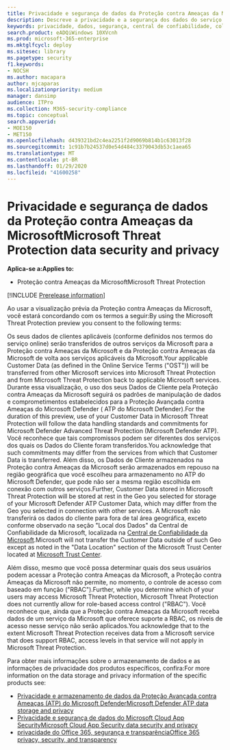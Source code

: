 ```yaml
---
title: Privacidade e segurança de dados da Proteção contra Ameaças da Microsoft
description: Descreve a privacidade e a segurança dos dados do serviço.
keywords: privacidade, dados, segurança, central de confiabilidade, coleta de informações
search.product: eADQiWindows 10XVcnh
ms.prod: microsoft-365-enterprise
ms.mktglfcycl: deploy
ms.sitesec: library
ms.pagetype: security
f1.keywords:
- NOCSH
ms.author: macapara
author: mjcaparas
ms.localizationpriority: medium
manager: dansimp
audience: ITPro
ms.collection: M365-security-compliance
ms.topic: conceptual
search.appverid:
- MOE150
- MET150
ms.openlocfilehash: d439321bd2c4ea2251f2d9069b814b1c63013f28
ms.sourcegitcommit: 1c91b7b24537d0e54d484c3379043db53c1aea65
ms.translationtype: MT
ms.contentlocale: pt-BR
ms.lasthandoff: 01/29/2020
ms.locfileid: "41600258"
---
```

# <a name="microsoft-threat-protection-data-security-and-privacy"></a><span data-ttu-id="6aa87-104">Privacidade e segurança de dados da Proteção contra Ameaças da Microsoft</span><span class="sxs-lookup"><span data-stu-id="6aa87-104">Microsoft Threat Protection data security and privacy</span></span>

<span data-ttu-id="6aa87-105">**Aplica-se a:**</span><span class="sxs-lookup"><span data-stu-id="6aa87-105">**Applies to:**</span></span>
- <span data-ttu-id="6aa87-106">Proteção contra Ameaças da Microsoft</span><span class="sxs-lookup"><span data-stu-id="6aa87-106">Microsoft Threat Protection</span></span>

[!INCLUDE [Prerelease information](../includes/prerelease.md)]

<span data-ttu-id="6aa87-107">Ao usar a visualização prévia da Proteção contra Ameaças da Microsoft, você estará concordando com os termos a seguir:</span><span class="sxs-lookup"><span data-stu-id="6aa87-107">By using the Microsoft Threat Protection preview you consent to the following terms:</span></span>

<span data-ttu-id="6aa87-108">Os seus dados de clientes aplicáveis (conforme definidos nos termos do serviço online) serão transferidos de outros serviços da Microsoft para a Proteção contra Ameaças da Microsoft e da Proteção contra Ameaças da Microsoft de volta aos serviços aplicáveis da Microsoft.</span><span class="sxs-lookup"><span data-stu-id="6aa87-108">Your applicable Customer Data (as defined in the Online Service Terms ("OST")) will be transferred from other Microsoft services into Microsoft Threat Protection and from Microsoft Threat Protection back to applicable Microsoft services.</span></span> <span data-ttu-id="6aa87-109">Durante essa visualização, o uso dos seus Dados de Cliente pela Proteção contra Ameaças da Microsoft seguirá os padrões de manipulação de dados e comprometimentos estabelecidos para a Proteção Avançada contra Ameaças do Microsoft Defender ( ATP do Microsoft Defender).</span><span class="sxs-lookup"><span data-stu-id="6aa87-109">For the duration of this preview, use of your Customer Data in Microsoft Threat Protection will follow the data handling standards and commitments for Microsoft Defender Advanced Threat Protection (Microsoft Defender ATP).</span></span> <span data-ttu-id="6aa87-110">Você reconhece que tais compromissos podem ser diferentes dos serviços dos quais os Dados do Cliente foram transferidos.</span><span class="sxs-lookup"><span data-stu-id="6aa87-110">You acknowledge that such commitments may differ from the services from which that Customer Data is transferred.</span></span> <span data-ttu-id="6aa87-111">Além disso, os Dados de Cliente armazenados na Proteção contra Ameaças da Microsoft serão armazenados em repouso na região geográfica que você escolheu para armazenamento no ATP do Microsoft Defender, que pode não ser a mesma região escolhida em conexão com outros serviços.</span><span class="sxs-lookup"><span data-stu-id="6aa87-111">Further, Customer Data stored in Microsoft Threat Protection will be stored at rest in the Geo you selected for storage of your Microsoft Defender ATP Customer Data, which may differ from the Geo you selected in connection with other services.</span></span> <span data-ttu-id="6aa87-112">A Microsoft não transferirá os dados do cliente para fora de tal área geográfica, exceto conforme observado na seção "Local dos Dados" da Central de Confiabilidade da Microsoft, localizada na [Central de Confiabilidade da Microsoft](https://www.microsoft.com/trust-center).</span><span class="sxs-lookup"><span data-stu-id="6aa87-112">Microsoft will not transfer the Customer Data outside of such Geo except as noted in the "Data Location" section of the Microsoft Trust Center located at [Microsoft Trust Center](https://www.microsoft.com/trust-center).</span></span>

<span data-ttu-id="6aa87-113">Além disso, mesmo que você possa determinar quais dos seus usuários podem acessar a Proteção contra Ameaças da Microsoft, a Proteção contra Ameaças da Microsoft não permite, no momento, o controle de acesso com baseado em função ("RBAC").</span><span class="sxs-lookup"><span data-stu-id="6aa87-113">Further, while you determine which of your users may access Microsoft Threat Protection, Microsoft Threat Protection does not currently allow for role-based access control ("RBAC").</span></span> <span data-ttu-id="6aa87-114">Você reconhece que, ainda que a Proteção contra Ameaças da Microsoft receba dados de um serviço da Microsoft que oferece suporte a RBAC, os níveis de acesso nesse serviço não serão aplicados.</span><span class="sxs-lookup"><span data-stu-id="6aa87-114">You acknowledge that to the extent Microsoft Threat Protection receives data from a Microsoft service that does support RBAC, access levels in that service will not apply in Microsoft Threat Protection.</span></span>


<span data-ttu-id="6aa87-115">Para obter mais informações sobre o armazenamento de dados e as informações de privacidade dos produtos específicos, confira:</span><span class="sxs-lookup"><span data-stu-id="6aa87-115">For more information on the data storage and privacy information of the specific products see:</span></span>
- [<span data-ttu-id="6aa87-116">Privacidade e armazenamento de dados da Proteção Avançada contra Ameaças (ATP) do Microsoft Defender</span><span class="sxs-lookup"><span data-stu-id="6aa87-116">Microsoft Defender ATP data storage and privacy</span></span>](https://docs.microsoft.com/windows/security/threat-protection/microsoft-defender-atp/data-storage-privacy)
- [<span data-ttu-id="6aa87-117">Privacidade e segurança de dados do Microsoft Cloud App Security</span><span class="sxs-lookup"><span data-stu-id="6aa87-117">Microsoft Cloud App Security data security and privacy</span></span>](https://docs.microsoft.com/cloud-app-security/cas-compliance-trust)
- [<span data-ttu-id="6aa87-118">privacidade do Office 365, segurança e transparência</span><span class="sxs-lookup"><span data-stu-id="6aa87-118">Office 365 privacy, security, and transparency</span></span>](https://docs.microsoft.com/office365/servicedescriptions/office-365-platform-service-description/privacy-security-and-transparency#advanced-threat-protection)